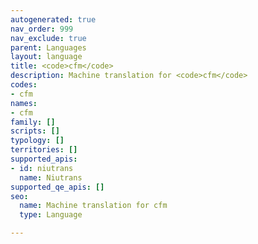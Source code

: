 ```yaml
---
autogenerated: true
nav_order: 999
nav_exclude: true
parent: Languages
layout: language
title: <code>cfm</code>
description: Machine translation for <code>cfm</code>
codes:
- cfm
names:
- cfm
family: []
scripts: []
typology: []
territories: []
supported_apis:
- id: niutrans
  name: Niutrans
supported_qe_apis: []
seo:
  name: Machine translation for cfm
  type: Language

---
```


